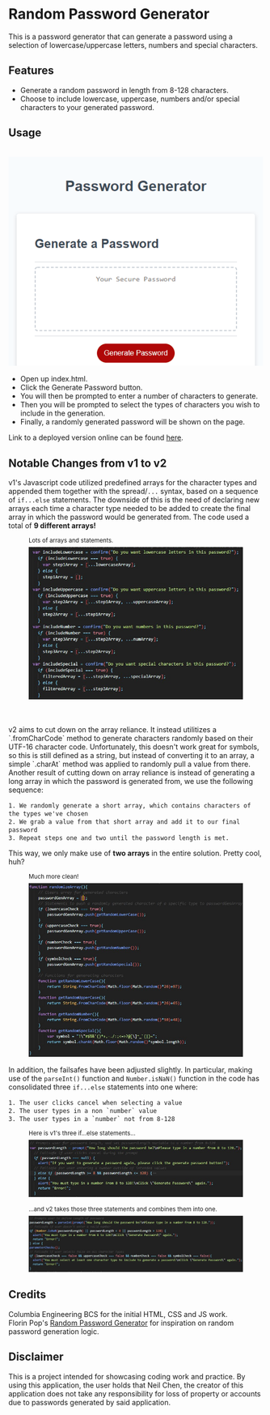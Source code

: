 # Random Password Generator

This is a password generator that can generate a password using a selection of lowercase/uppercase letters, numbers and special characters.

## Features

* Generate a random password in length from 8-128 characters.
* Choose to include lowercase, uppercase, numbers and/or special characters to your generated password.

## Usage
<br>
<img src="./v1/assets/gen_demo.gif">
<br>

* Open up index.html.
* Click the Generate Password button.
* You will then be prompted to enter a number of characters to generate.
* Then you will be prompted to select the types of characters you wish to include in the generation.
* Finally, a randomly generated password will be shown on the page.

Link to a deployed version online can be found <a href="https://inknsharps.github.io/password_generator/">here</a>.

## Notable Changes from v1 to v2

v1's Javascript code utilized predefined arrays for the character types and appended them together with the spread/`...` syntax, based on a sequence of `if...else` statements. The downside of this is the need of declaring new arrays each time a character type needed to be added to create the final array in which the password would be generated from. The code used a total of **9 different arrays!**

<figure>
    <figcaption><sup>Lots of arrays and statements.</sup></figcaption>
    <img src="./assets/v1_logic.jpg">
</figure>
<br>
<br>
v2 aims to cut down on the array reliance. It instead utilitizes a `.fromCharCode` method to generate characters randomly based on their UTF-16 character code. Unfortunately, this doesn't work great for symbols, so this is still defined as a string, but instead of converting it to an array, a simple `.charAt` method was applied to randomly pull a value from there. 
Another result of cutting down on array reliance is instead of generating a long array in which the password is generated from, we use the following sequence:
<br>

    1. We randomly generate a short array, which contains characters of the types we've chosen
    2. We grab a value from that short array and add it to our final password
    3. Repeat steps one and two until the password length is met.

This way, we only make use of **two arrays** in the entire solution. Pretty cool, huh?

<figure>
    <figcaption><sup>Much more clean!</sup></figcaption>
    <img src="./assets/v2_logic.jpg">
</figure>

In addition, the failsafes have been adjusted slightly. In particular, making use of the `parseInt()` function and `Number.isNaN()` function in the code has consolidated three `if...else` statements into one where:

    1. The user clicks cancel when selecting a value 
    2. The user types in a non `number` value
    3. The user types in a `number` not from 8-128

<figure>
    <figcaption><sup>Here is v1's three if...else statements...</sup></figcaption>
    <img src="./assets/v1_prompt_failsafe.jpg">
</figure>

<figure>
    <figcaption><sup>...and v2 takes those three statements and combines them into one.</sup></figcaption>
    <img src="./assets/v2_prompt_failsafe.jpg">
</figure>

## Credits

Columbia Engineering BCS for the initial HTML, CSS and JS work.
<br>
Florin Pop's <a href="https://codepen.io/FlorinPop17/pen/BaBePej">Random Password Generator</a> for inspiration on random password generation logic.

## Disclaimer

This is a project intended for showcasing coding work and practice. By using this application, the user holds that Neil Chen, the creator of this application does not take any responsibility for loss of property or accounts due to passwords generated by said application.